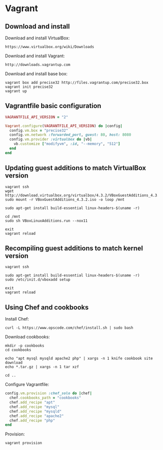 Vagrant
=======

Download and install
--------------------

Download and install VirtualBox:

    https://www.virtualbox.org/wiki/Downloads

Download and install Vagrant:

    http://downloads.vagrantup.com

Download and install base box:

    vagrant box add precise32 http://files.vagrantup.com/precise32.box
    vagrant init precise32
    vagrant up


Vagrantfile basic configuration
-------------------------------

```ruby
VAGRANTFILE_API_VERSION = "2"

Vagrant.configure(VAGRANTFILE_API_VERSION) do |config|
  config.vm.box = "precise32"
  config.vm.network :forwarded_port, guest: 80, host: 8080
  config.vm.provider :virtualbox do |vb|
    vb.customize ["modifyvm", :id, "--memory", "512"]
  end
end
```


Updating guest additions to match VirtualBox version
----------------------------------------------------

    vagrant ssh
    wget http://download.virtualbox.org/virtualbox/4.3.2/VBoxGuestAdditions_4.3.2.iso
    sudo mount -r VBoxGuestAdditions_4.3.2.iso -o loop /mnt

    sudo apt-get install build-essential linux-headers-$(uname -r)

    cd /mnt
    sudo sh VBoxLinuxAdditions.run --nox11

    exit
    vagrant reload


Recompiling guest additions to match kernel version
---------------------------------------------------

    vagrant ssh

    sudo apt-get install build-essential linux-headers-$(uname -r)
    sudo /etc/init.d/vboxadd setup

    exit 
    vagrant reload


Using Chef and cookbooks
------------------------

Install Chef:

    curl -L https://www.opscode.com/chef/install.sh | sudo bash

Download cookbooks:

    mkdir -p cookbooks
    cd cookbooks

    echo "apt mysql mysqld apache2 php" | xargs -n 1 knife cookbook site download
    echo *.tar.gz | xargs -n 1 tar xzf

    cd ..

Configure Vagrantfile:

```ruby
config.vm.provision :chef_solo do |chef|
  chef.cookbooks_path = "cookbooks"
  chef.add_recipe "apt"
  chef.add_recipe "mysql"
  chef.add_recipe "mysqld"
  chef.add_recipe "apache2"
  chef.add_recipe "php"
end
```

Provision:

    vagrant provision
